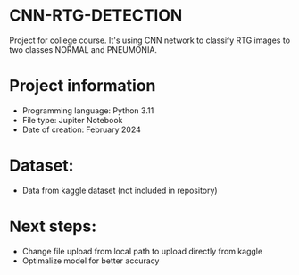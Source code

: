 # CNN-RTG-DETECTION
Project for college course. It's using CNN network to classify RTG images to two classes NORMAL and PNEUMONIA.

# Project information
  * Programming language: Python 3.11
  * File type: Jupiter Notebook
  * Date of creation: February 2024

# Dataset:
  * Data from kaggle dataset (not included in repository)

# Next steps:
  * Change file upload from local path to upload directly from kaggle
  * Optimalize model for better accuracy
